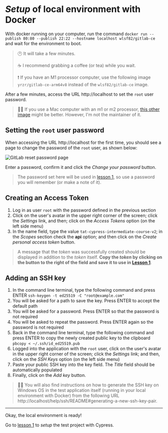 # _Setup_ of local environment with Docker

With docker running on your computer, run the command `docker run --publish 80:80 --publish 22:22 --hostname localhost wlsf82/gitlab-ce` and wait for the environment to boot.

> 🕐 It will take a few minutes.
>
> ☕ I recommend grabbing a coffee (or tea) while you wait.
>
> ❗ If you have an M1 processor computer, use the following image `yrzr/gitlab-ce-arm64v8` instead of the `wlsf82/gitlab-ce` image.

After a few minutes, access the URL http://localhost to set the `root` user password.

> 🧑‍🏫 If you use a Mac computer with an m1 or m2 processor, [this other image](https://hub.docker.com/r/yrzr/gitlab-ce-arm64v8) might be better. However, I'm not the maintainer of it.

## Setting the `root` user password

When accessing the URL http://localhost for the first time, you should see a page to change the password of the `root` user, as shown below:

![GitLab reset password page](./assets/please-create-a-password-for-your-new-account.png)

Enter a password, confirm it and click the _Change your password_ button.

> The password set here will be used in [lesson 1](./1.md), so use a password you will remember (or make a note of it).

## Creating an Access Token

1. Log in as user `root` with the password defined in the previous section
2. Click on the user's avatar in the upper right corner of the screen; click the _Settings_ link, and then; click on the _Access Tokens_ option (on the left side menu)
3. In the name field, type the value `tat-cypress-intermediate-course-v2`; in the _Scopes_ section check the **api** option; and then click on the _Create personal access token_ button.

> A message that the _token_ was successfully created should be displayed in addition to the _token_ itself. **Copy the _token_ by clicking on the button to the right of the field and save it to use in [Lesson 1](./1.md)**.

## Adding an SSH key

1. In the command line terminal, type the following command and press ENTER `ssh-keygen -t ed25519 -C "root@example.com"`
2. You will be asked for a path to save the key. Press ENTER to accept the default path
3. You will be asked for a password. Press ENTER so that the password is not required
4. You will be asked to repeat the password. Press ENTER again so the password is not required
5. Back in the command line terminal, type the following command and press ENTER to copy the newly created public key to the clipboard `pbcopy < ~/.ssh/id_ed25519.pub`
6. Logged into the application with the `root` user, click on the user's avatar in the upper right corner of the screen; click the _Settings_ link; and then, click on the _SSH Keys_ option (on the left side menu)
7. Paste your public SSH key into the key field. The _Title_ field should be automatically populated
8. Finally, click on the _Add key_ button.

> 🧑‍🏫 You will also find instructions on how to generate the SSH key on Windows OS in the test application itself (running in your local environment with Docker) from the following URL http://localhost/help/ssh/README#generating-a-new-ssh-key-pair.

---

Okay, the local environment is ready!

Go to [lesson 1](./1.md) to _setup_ the test project with Cypress.
